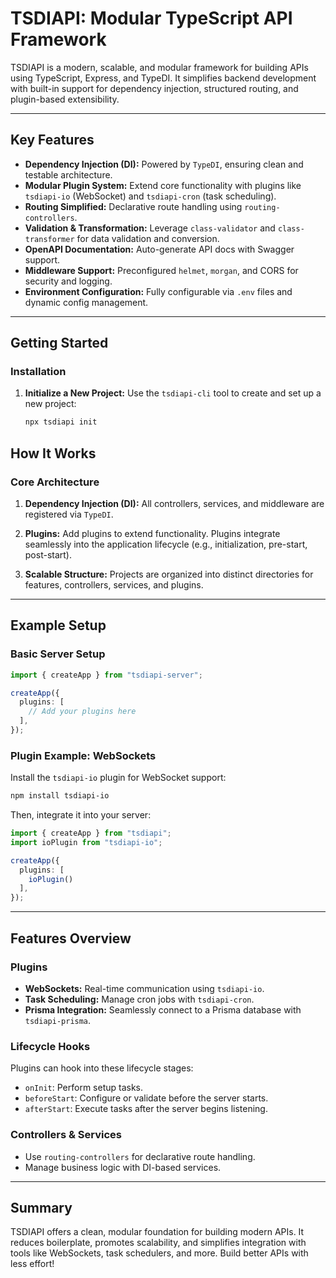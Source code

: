 # TSDIAPI: Modular TypeScript API Framework

TSDIAPI is a modern, scalable, and modular framework for building APIs using TypeScript, Express, and TypeDI. It simplifies backend development with built-in support for dependency injection, structured routing, and plugin-based extensibility.

---

## Key Features

- **Dependency Injection (DI):** Powered by `TypeDI`, ensuring clean and testable architecture.
- **Modular Plugin System:** Extend core functionality with plugins like `tsdiapi-io` (WebSocket) and `tsdiapi-cron` (task scheduling).
- **Routing Simplified:** Declarative route handling using `routing-controllers`.
- **Validation & Transformation:** Leverage `class-validator` and `class-transformer` for data validation and conversion.
- **OpenAPI Documentation:** Auto-generate API docs with Swagger support.
- **Middleware Support:** Preconfigured `helmet`, `morgan`, and CORS for security and logging.
- **Environment Configuration:** Fully configurable via `.env` files and dynamic config management.

---

## Getting Started

### Installation

1. **Initialize a New Project:**
   Use the `tsdiapi-cli` tool to create and set up a new project:

   ```bash
   npx tsdiapi init
   ```


## How It Works

### Core Architecture

1. **Dependency Injection (DI):**
   All controllers, services, and middleware are registered via `TypeDI`.

2. **Plugins:**
   Add plugins to extend functionality. Plugins integrate seamlessly into the application lifecycle (e.g., initialization, pre-start, post-start).

3. **Scalable Structure:**
   Projects are organized into distinct directories for features, controllers, services, and plugins.

---

## Example Setup

### Basic Server Setup

```typescript
import { createApp } from "tsdiapi-server";

createApp({
  plugins: [
    // Add your plugins here
  ],
});
```

### Plugin Example: WebSockets

Install the `tsdiapi-io` plugin for WebSocket support:

```bash
npm install tsdiapi-io
```

Then, integrate it into your server:

```typescript
import { createApp } from "tsdiapi";
import ioPlugin from "tsdiapi-io";

createApp({
  plugins: [
    ioPlugin()
  ],
});
```

---

## Features Overview

### Plugins

- **WebSockets:** Real-time communication using `tsdiapi-io`.
- **Task Scheduling:** Manage cron jobs with `tsdiapi-cron`.
- **Prisma Integration:** Seamlessly connect to a Prisma database with `tsdiapi-prisma`.

### Lifecycle Hooks

Plugins can hook into these lifecycle stages:

- `onInit`: Perform setup tasks.
- `beforeStart`: Configure or validate before the server starts.
- `afterStart`: Execute tasks after the server begins listening.

### Controllers & Services

- Use `routing-controllers` for declarative route handling.
- Manage business logic with DI-based services.

---

## Summary

TSDIAPI offers a clean, modular foundation for building modern APIs. It reduces boilerplate, promotes scalability, and simplifies integration with tools like WebSockets, task schedulers, and more. Build better APIs with less effort!